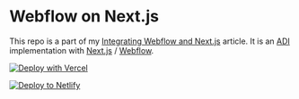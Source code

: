 # Webflow on Next.js

This repo is a part of my [Integrating Webflow and Next.js](https://kennedyrose.com) article. It is an [ADI](https://kennedyrose.com/blog/intro-to-adi-patterns) implementation with [Next.js](https://nextjs.org/docs/getting-started) / [Webflow](https://webflow.com/).

[![Deploy with Vercel](https://vercel.com/button)](https://vercel.com/new/git/external?repository-url=https%3A%2F%2Fgithub.com%2Fkennedyrose%2Fwebflow-on-next&env=WEBFLOW_URL&envDescription=Your%20Webflow%20URL%20with%20no%20trailing%20slash)

[![Deploy to Netlify](https://www.netlify.com/img/deploy/button.svg)](https://app.netlify.com/start/deploy?repository=https://github.com/kennedyrose/webflow-on-next)